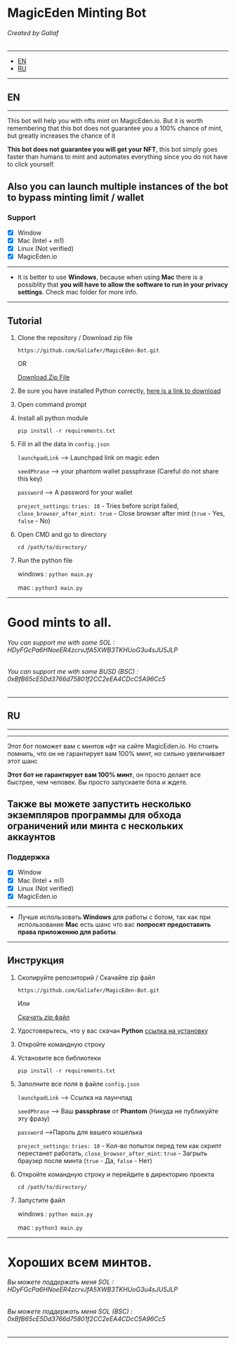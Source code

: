 # MagicEden Minting Bot
###### Created by Galiaf
---
- [EN](#EN)
- [RU](#RU)
---
## EN
---
This bot will help you with nfts mint on MagicEden.io. But it is worth remembering that this bot does not guarantee you a 100% chance of mint, but greatly increases the chance of it

**This bot does not guarantee you will get your NFT**, this bot simply goes faster than humans to mint and automates everything since you do not have to click yourself.

Also you can **launch multiple instances of the bot to bypass minting limit / wallet**
---

### Support

-   [x] Window
-   [x] Mac (Intel + m1)
-   [x] Linux (Not verified)
-   [x] MagicEden.io

---
- It is better to use **Windows**, because when using **Mac** there is a possiblity that **you will have to allow the software to run in your privacy settings**. Check mac folder for more info.

---

## Tutorial

1. Clone the repository / Download zip file

    `https://github.com/Galiafer/MagicEden-Bot.git`

    OR

    [Download Zip File](https://github.com/Galiafer/MagicEden-Bot/archive/refs/heads/master.zip)
    

2. Be sure you have installed Python correctly, [here is a link to download](https://www.python.org/downloads/)

2. Open command prompt 

3. Install all python module

   `pip install -r requirements.txt`

4. Fill in all the data in `config.json`

    `launchpadLink` --> Launchpad link on magic eden

    `seedPhrase` --> your phantom wallet passphrase (Careful do not share this key)

    `password` --> A password for your wallet
    
	`project_settings`:
	     `tries: 10` - Tries before script failed,
        `close_browser_after_mint: true` - Close browser after mint (`true` - Yes, `false` - No)

5. Open CMD and go to directory

    `cd /path/to/directory/`

6. Run the python file

    windows : `python main.py`

    mac : `python3 main.py`
---
# Good mints to all.
###### You can support me with some SOL : HDyFGcPa6HNoeER4zcrvJfA5XWB3TKHUoG3u4sJU5JLP
###### You can support me with some BUSD (BSC) : 0xBfB65cE5Dd3766d75801f2CC2eEA4CDcC5A96Cc5
---
## RU
---
---
Этот бот поможет вам с минтов нфт на сайте MagicEden.io. Но стоить помнить, что он не гарантирует вам 100% минт, но сильно увеличивает этот шанс

**Этот бот не гарантирует вам 100% минт**, он просто делает все быстрее, чем человек. Вы просто запускаете бота и ждете.

Также вы можете **запустить несколько экземпляров программы для обхода ограничений или минта с нескольких аккаунтов**
---

### Поддержка

-   [x] Window
-   [x] Mac (Intel + m1)
-   [x] Linux (Not verified)
-   [x] MagicEden.io

---
- Лучше использовать **Windows** для работы с ботом, так как при использование **Mac** есть шанс что вас **попросят предоставить права приложению для работы**.

---

## Инструкция

1. Скопируйте репозиторий / Скачайте zip файл

    `https://github.com/Galiafer/MagicEden-Bot.git`

    Или

    [Скачать zip файл](https://github.com/Galiafer/MagicEden-Bot/archive/refs/heads/master.zip)
    

2. Удостоверьтесь, что у вас скачан **Python** [ссылка на установку](https://www.python.org/downloads/)

2. Откройте командную строку

3. Установите все библиотеки

   `pip install -r requirements.txt`

4. Заполните все поля в файле `config.json`

    `launchpadLink` --> Ссылка на лаунчпад

    `seedPhrase` --> Ваш **passphrase** от **Phantom** (Никуда не публикуйте эту фразу)

    `password` -->Пароль для вашего кошелька
    
	`project_settings`:
	     `tries: 10` - Кол-во попыток перед тем как скрипт перестанет работать,
        `close_browser_after_mint`: `true` - Загрыть браузер после минта (`true` - Да, `false` - Нет)

5. Откройте командную строку и перейдите в директорию проекта

    `cd /path/to/directory/`

6. Запустите файл

    windows : `python main.py`

    mac : `python3 main.py`
---
# Хороших всем минтов.
###### Вы можете поддержать меня SOL : HDyFGcPa6HNoeER4zcrvJfA5XWB3TKHUoG3u4sJU5JLP
###### Вы можете поддержать меня SOL (BSC) : 0xBfB65cE5Dd3766d75801f2CC2eEA4CDcC5A96Cc5
---
